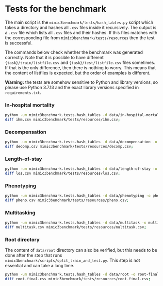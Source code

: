 # Tests for the benchmark

The main script is the `mimic3benchmark/tests/hash_tables.py` script which takes a directory and hashes all `.csv` files inside it recursively.
The output is a `.csv` file which lists all `.csv` files and their hashes.
If this files matches with the corresponding file from `mimic3benchmark/tests/resources` then the test is successful.

The commands below check whether the benchmark was generated correctly. Note that it is possible to have different `{task}/train/listfile.csv` and `{task}/test/listfile.csv` files sometimes. If that is the only difference, then there is nothing to worry. This means that the content of listfiles is expected, but the order of examples is different.

**Warning:** the tests are somehow sensitive to Python and library versions, so please use Python 3.7.13 and the exact library versions specified in `requirements.txt`.


### In-hospital mortality
```bash
python -um mimic3benchmark.tests.hash_tables -d data/in-hospital-mortality -o ihm.csv;
diff ihm.csv mimic3benchmark/tests/resources/ihm.csv;
```

### Decompensation
```bash
python -um mimic3benchmark.tests.hash_tables -d data/decompensation -o decomp.csv;
diff decomp.csv mimic3benchmark/tests/resources/decomp.csv;
```

### Length-of-stay
```bash
python -um mimic3benchmark.tests.hash_tables -d data/length-of-stay -o los.csv;
diff los.csv mimic3benchmark/tests/resources/los.csv;
```

### Phenotyping
```bash
python -um mimic3benchmark.tests.hash_tables -d data/phenotyping -o pheno.csv;
diff pheno.csv mimic3benchmark/tests/resources/pheno.csv;
```

### Multitasking
```bash
python -um mimic3benchmark.tests.hash_tables -d data/multitask -o multitask.csv;
diff multitask.csv mimic3benchmark/tests/resources/multitask.csv;
```

### Root directory
The content of `data/root` directory can also be verified, but this needs to be done after the step that runs `mimic3benchmark/scripts/split_train_and_test.py`.
This step is not essential and can take a long time.
```bash
python -um mimic3benchmark.tests.hash_tables -d data/root -o root-final.csv;
diff root-final.csv mimic3benchmark/tests/resources/root-final.csv;
```
